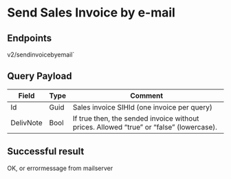 # Send Sales Invoice by e-mail

## Endpoints
<!--@include: @/dist/md/api_url.md-->v2/sendinvoicebyemail`

## Query Payload
|Field|Type|Comment|
|-|-|-|
|Id|Guid|Sales invoice SIHId (one invoice per query)|
|DelivNote|Bool|If true then, the sended invoice without prices. Allowed “true” or “false” (lowercase).|

## Successful result

OK, or errormessage from mailserver